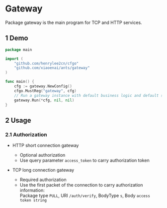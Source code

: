 # Gateway

Package gateway is the main program for TCP and HTTP services.

## 1 Demo

```go
package main

import (
    "github.com/henrylee2cn/cfgo"
    "github.com/xiaoenai/ants/gateway"
)

func main() {
    cfg := gateway.NewConfig()
    cfgo.MustReg("gateway", cfg)
    // Run a gateway instance with default business logic and default socket protocol.
    gateway.Run(*cfg, nil, nil)
}
```

## 2 Usage

### 2.1 Authorization

- HTTP short connection gateway
    * Optional authorization
    * Use query parameter `access_token` to carry authorization token

- TCP long connection gateway
    * Required authorization
    * Use the first packet of the connection to carry authorization information:<br>Package type `PULL`, URI `/auth/verify`, BodyType `s`, Body `access token string`
